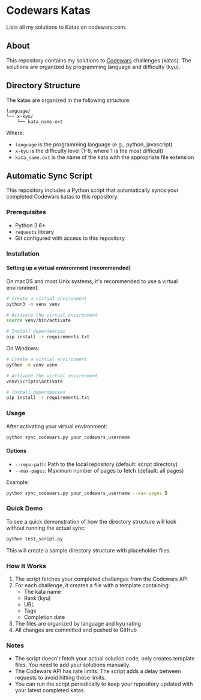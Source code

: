 # Codewars Katas

Lists all my solutions to Katas on codewars.com.

## About

This repository contains my solutions to [Codewars](https://www.codewars.com) challenges (katas). The solutions are organized by programming language and difficulty (kyu).

## Directory Structure

The katas are organized in the following structure:

```
language/
└── x-kyu/
    └── kata_name.ext
```

Where:
- `language` is the programming language (e.g., python, javascript)
- `x-kyu` is the difficulty level (1-8, where 1 is the most difficult)
- `kata_name.ext` is the name of the kata with the appropriate file extension

## Automatic Sync Script

This repository includes a Python script that automatically syncs your completed Codewars katas to this repository.

### Prerequisites

- Python 3.6+
- `requests` library
- Git configured with access to this repository

### Installation

#### Setting up a virtual environment (recommended)

On macOS and most Unix systems, it's recommended to use a virtual environment:

```bash
# Create a virtual environment
python3 -m venv venv

# Activate the virtual environment
source venv/bin/activate

# Install dependencies
pip install -r requirements.txt
```

On Windows:

```bash
# Create a virtual environment
python -m venv venv

# Activate the virtual environment
venv\Scripts\activate

# Install dependencies
pip install -r requirements.txt
```

### Usage

After activating your virtual environment:

```bash
python sync_codewars.py your_codewars_username
```

#### Options

- `--repo-path`: Path to the local repository (default: script directory)
- `--max-pages`: Maximum number of pages to fetch (default: all pages)

Example:

```bash
python sync_codewars.py your_codewars_username --max-pages 5
```

### Quick Demo

To see a quick demonstration of how the directory structure will look without running the actual sync:

```bash
python test_script.py
```

This will create a sample directory structure with placeholder files.

### How It Works

1. The script fetches your completed challenges from the Codewars API
2. For each challenge, it creates a file with a template containing:
   - The kata name
   - Rank (kyu)
   - URL
   - Tags
   - Completion date
3. The files are organized by language and kyu rating
4. All changes are committed and pushed to GitHub

### Notes

- The script doesn't fetch your actual solution code, only creates template files. You need to add your solutions manually.
- The Codewars API has rate limits. The script adds a delay between requests to avoid hitting these limits.
- You can run the script periodically to keep your repository updated with your latest completed katas.
